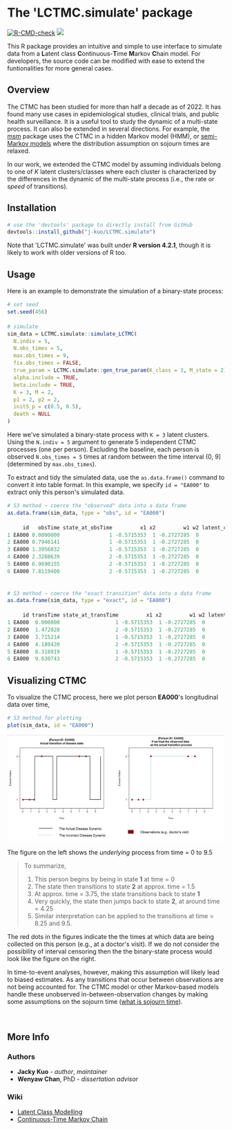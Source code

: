 # The 'LCTMC.simulate' package

  <!-- badges: start -->
  [![R-CMD-check](https://github.com/j-kuo/LCTMC.simulate/actions/workflows/R-CMD-check.yaml/badge.svg)](https://github.com/j-kuo/LCTMC.simulate/actions/workflows/R-CMD-check.yaml)
  [![](https://img.shields.io/badge/R%20version-4.2.2-steelblue.svg)](https://cran.r-project.org/bin/windows/base/old/4.2.2)
  <!-- badges: end -->

This R package provides an intuitive and simple to use interface to simulate data from a **L**atent class **C**ontinuous-**T**ime **M**arkov **C**hain model. For developers, the source code can be modified with ease to extend the funtionalities for more general cases. 

## Overview

The CTMC has been studied for more than half a decade as of 2022. It has found many use cases in epidemiological studies, clinical trials, and public health surveillance. It is a useful tool to study the dynamic of a multi-state process. It can also be extended in several directions. For example, the [msm](https://cran.r-project.org/web/packages/msm/vignettes/msm-manual.pdf) package uses the CTMC in a hidden Markov model (HMM), or [semi-Markov models](https://www.sciencedirect.com/topics/computer-science/semi-markov-process) where the distribution assumption on sojourn times are relaxed.

In our work, we extended the CTMC model by assuming individuals belong to one of $K$ latent clusters/classes where each cluster is characterized by the differences in the dynamic of the multi-state process (i.e., the rate or _speed_ of transitions).

## Installation

```R
# use the 'devtools' package to directly install from GitHub
devtools::install_github("j-kuo/LCTMC.simulate")
```

Note that 'LCTMC.simulate' was built under **R version 4.2.1**, though it is likely to work with older versions of R too.

## Usage
Here is an example to demonstrate the simulation of a binary-state process:

```R
# set seed
set.seed(456)

# simulate
sim_data = LCTMC.simulate::simulate_LCTMC(
  N.indiv = 5,
  N.obs_times = 5,
  max.obs_times = 9,
  fix.obs_times = FALSE,
  true_param = LCTMC.simulate::gen_true_param(K_class = 3, M_state = 2),
  alpha.include = TRUE,
  beta.include = TRUE,
  K = 3, M = 2,
  p1 = 2, p2 = 2,
  initS_p = c(0.5, 0.5),
  death = NULL
)
```

Here we've simulated a binary-state process with `K = 3` latent clusters. Using the `N.indiv = 5` argument to generate 5 independent CTMC processes (one per person). Excluding the baseline, each person is observed `N.obs_times = 5` times at random between the time interval (0, 9] (determined by `max.obs_times`).

To extract and tidy the simulated data, use the `as.data.frame()` command to convert it into table format. In this example, we specify `id = "EA000"` to extract only this person's simulated data.

```R
# S3 method ~ coerce the "observed" data into a data frame
as.data.frame(sim_data, type = "obs", id = "EA000")

     id   obsTime state_at_obsTime         x1 x2         w1 w2 latent_class
1 EA000 0.0000000                1 -0.5715353  1 -0.2727285  0            2
2 EA000 0.7946141                1 -0.5715353  1 -0.2727285  0            2
3 EA000 1.3956032                1 -0.5715353  1 -0.2727285  0            2
4 EA000 2.3288639                2 -0.5715353  1 -0.2727285  0            2
5 EA000 6.9690155                2 -0.5715353  1 -0.2727285  0            2
6 EA000 7.8119400                2 -0.5715353  1 -0.2727285  0            2


# S3 method ~ coerce the "exact transition" data into a data frame
as.data.frame(sim_data, type = "exact", id = "EA000")

     id transTime state_at_transTime         x1 x2         w1 w2 latent_class
1 EA000  0.000000                  1 -0.5715353  1 -0.2727285  0            2
2 EA000  1.472028                  2 -0.5715353  1 -0.2727285  0            2
3 EA000  3.715214                  1 -0.5715353  1 -0.2727285  0            2
4 EA000  4.180420                  2 -0.5715353  1 -0.2727285  0            2
5 EA000  8.318919                  1 -0.5715353  1 -0.2727285  0            2
6 EA000  9.630743                  2 -0.5715353  1 -0.2727285  0            2
```

## Visualizing CTMC
To visualize the CTMC process, here we plot person **EA000**'s longitudinal data over time, 

```R
# S3 method for plotting
plot(sim_data, id = "EA000")
```

<img src="visuals/transition_example.png" width="850">

The figure on the left shows the _underlying_ process from time = 0 to 9.5

> To summarize,  
> 1. This person begins by being in state **1** at time = 0
> 2. The state then transitions to state **2** at approx. time = 1.5
> 3. At approx. time = 3.75, the state transitions back to state **1**
> 4. Very quickly, the state then jumps back to state **2**, at around time = 4.25
> 5. Similar interpretation can be applied to the transitions at time = 8.25 and 9.5.

The red dots in the figures indicate the the times at which data are being collected on this person (e.g., at a doctor's visit). If we do not consider the possibility of interval censoring then the the binary-state process would look like the figure on the right.

In time-to-event analyses, however, making this assumption will likely lead to biased estimates. As any transitions that occur between observations are not being accounted for. The CTMC model or other Markov-based models handle these unobserved in-between-observation changes by making some assumptions on the sojourn time ([what is sojourn time](https://www.sciencedirect.com/topics/engineering/sojourn-time)).



</br>

## More Info

### Authors
* **Jacky Kuo** - _author_, _maintainer_
* **Wenyaw Chan**, PhD - _dissertation advisor_

### Wiki
* [Latent Class Modelling](https://en.wikipedia.org/wiki/Latent_class_model)
* [Continuous-Time Markov Chain](https://en.wikipedia.org/wiki/Continuous-time_Markov_chain)
